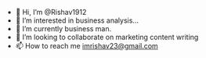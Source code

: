 - 👋 Hi, I’m @Rishav1912
- 👀 I’m interested in business analysis...
- 🌱 I’m currently business man.
- 💞️ I’m looking to collaborate on marketing content writing 
- 📫 How to reach me imrishav23@gmail.com

<!---
Rishav1912/Rishav1912 is a ✨ special ✨ repository because its `README.md` (this file) appears on your GitHub profile.
You can click the Preview link to take a look at your changes.
--->
